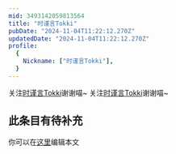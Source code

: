 ```yaml
---
mid: 3493142059813564
title: "时谨言Tokki"
pubDate: "2024-11-04T11:22:12.270Z"
updatedDate: "2024-11-04T11:22:12.270Z"
profile:
  {
    Nickname: ["时谨言Tokki"],
  }
---
```


关注[时谨言Tokki](https://space.bilibili.com/3493142059813564)谢谢喵~ 关注[时谨言Tokki](https://space.bilibili.com/3493142059813564)谢谢喵~

## 此条目有待补充
你可以在[这里](https://github.com/Yuhanawa/VTuber.ICU/edit/master/src/content/v/时谨言Tokki/index.md)编辑本文
